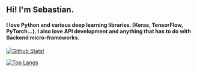 ## Hi! I'm Sebastian.
#### I love Python and various deep learning libraries. (Keras, TensorFlow, PyTorch...). I also love API development and anything that has to do with Backend micro-frameworks.

[![Github Stats!](https://github-readme-stats.vercel.app/api?username=sebaspv&show_icons=true&theme=radical)
](https://github.com/sebaspv/github-readme-stats)

[![Top Langs](https://github-readme-stats.vercel.app/api/top-langs/?username=sebaspv&show_icons=true&theme=radical&hide=jupyter%20notebook&layout=compact)](https://github.com/sebaspv/github-readme-stats)
